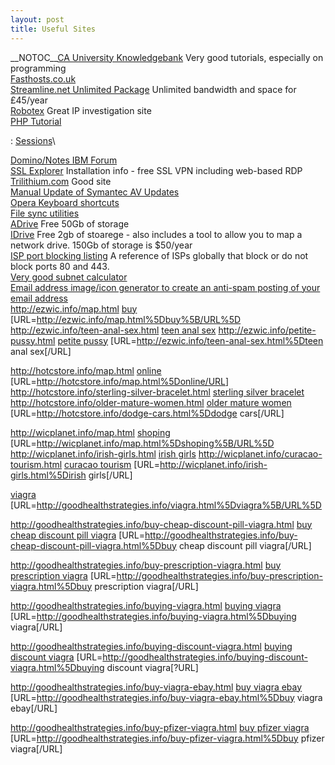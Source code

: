 ```yaml
---
layout: post 
title: Useful Sites
---
```


\_\_NOTOC\_\_[CA University
Knowledgebank](http://www.cauniversity.org/knowledgebank?file=kb.php&action=view&id=99)
Very good tutorials, especially on programming\
[Fasthosts.co.uk](http://www.fasthosts.co.uk)\
[Streamline.net Unlimited
Package](http://www.streamlinenet.co.uk/uu.php) Unlimited bandwidth and
space for £45/year\
[Robotex](http://www.robtex.com) Great IP investigation site\
[PHP Tutorial](http://www.w3schools.com/php/default.asp)

:   [Sessions](http://www.w3schools.com/php/php_sessions.asp)\

[Domino/Notes IBM Forum](http://www-10.lotus.com/ldd/nd6forum.nsf)\
[SSL
Explorer](http://www.tomsnetworking.com/2006/07/21/diy_ssl_vpn_with_ssl_explorer_pt1/)
Installation info - free SSL VPN including web-based RDP\
[Trilithium.com](http://www.trilithium.com/johan/2005/06/grub-grub-grub/)
Good site\
[Manual Update of Symantec AV
Updates](http://www.symantec.com/avcenter/download.html)\
[Opera Keyboard
shortcuts](http://help.opera.com/Windows/9.20/en/keyboard.html)\
[File sync utilities](http://www.nonags.com/nonags/filesync.html)\
[ADrive](http://www.adrive.com) Free 50Gb of storage\
[IDrive](http://www.idrive.com) Free 2gb of stoarege - also includes a
tool to allow you to map a network drive. 150Gb of storage is \$50/year\
[ISP port blocking
listing](http://forums.microsoft.com/WindowsHomeServer/ShowPost.aspx?PostID=1849610&SiteID=50)
A reference of ISPs globally that block or do not block ports 80 and
443.\
[Very good subnet
calculator](http://ccna.exampointers.com/subnet.phtml)\
[Email address image/icon generator to create an anti-spam posting of
your email
address](http://services.nexodyne.com/email/index_custom.php)\
<http://ezwic.info/map.html> <a href=http://ezwic.info/map.html >buy</a>
\[URL=<http://ezwic.info/map.html%5Dbuy%5B/URL%5D>
<http://ezwic.info/teen-anal-sex.html>
<a href=http://ezwic.info/teen-anal-sex.html >teen anal sex</a>
<http://ezwic.info/petite-pussy.html>
<a href=http://ezwic.info/petite-pussy.html >petite pussy</a>
\[URL=<http://ezwic.info/teen-anal-sex.html%5Dteen> anal sex\[/URL\]

<http://hotcstore.info/map.html>
<a href=http://hotcstore.info/map.html >online</a>
\[URL=<http://hotcstore.info/map.html%5Donline/URL>\]
<http://hotcstore.info/sterling-silver-bracelet.html>
<a href=http://hotcstore.info/sterling-silver-bracelet.html >sterling
silver bracelet</a> <http://hotcstore.info/older-mature-women.html>
<a href=http://hotcstore.info/older-mature-women.html >older mature
women</a> \[URL=<http://hotcstore.info/dodge-cars.html%5Ddodge>
cars\[/URL\]

<http://wicplanet.info/map.html>
<a href=http://wicplanet.info/map.html >shoping</a>
\[URL=<http://wicplanet.info/map.html%5Dshoping%5B/URL%5D>
<http://wicplanet.info/irish-girls.html>
<a href=http://wicplanet.info/irish-girls.html >irish girls</a>
<http://wicplanet.info/curacao-tourism.html>
<a href=http://wicplanet.info/curacao-tourism.html >curacao tourism</a>
\[URL=<http://wicplanet.info/irish-girls.html%5Dirish> girls\[/URL\]

<a href=http://goodhealthstrategies.info/viagra.html >viagra</a>
\[URL=<http://goodhealthstrategies.info/viagra.html%5Dviagra%5B/URL%5D>

<http://goodhealthstrategies.info/buy-cheap-discount-pill-viagra.html>
<a href=http://goodhealthstrategies.info/buy-cheap-discount-pill-viagra.html >buy
cheap discount pill viagra</a>
\[URL=<http://goodhealthstrategies.info/buy-cheap-discount-pill-viagra.html%5Dbuy>
cheap discount pill viagra\[/URL\]

<http://goodhealthstrategies.info/buy-prescription-viagra.html>
<a href=http://goodhealthstrategies.info/buy-prescription-viagra.html >buy
prescription viagra</a>
\[URL=<http://goodhealthstrategies.info/buy-prescription-viagra.html%5Dbuy>
prescription viagra\[/URL\]

<http://goodhealthstrategies.info/buying-viagra.html>
<a href=http://goodhealthstrategies.info/buying-viagra.html >buying
viagra</a>
\[URL=<http://goodhealthstrategies.info/buying-viagra.html%5Dbuying>
viagra\[/URL\]

<http://goodhealthstrategies.info/buying-discount-viagra.html>
<a href=http://goodhealthstrategies.info/buying-discount-viagra.html >buying
discount viagra</a>
\[URL=<http://goodhealthstrategies.info/buying-discount-viagra.html%5Dbuying>
discount viagra\[?URL\]

<http://goodhealthstrategies.info/buy-viagra-ebay.html>
<a href=http://goodhealthstrategies.info/buy-viagra-ebay.html >buy
viagra ebay</a>
\[URL=<http://goodhealthstrategies.info/buy-viagra-ebay.html%5Dbuy>
viagra ebay\[/URL\]

<http://goodhealthstrategies.info/buy-pfizer-viagra.html>
<a href=http://goodhealthstrategies.info/buy-pfizer-viagra.html >buy
pfizer viagra</a>
\[URL=<http://goodhealthstrategies.info/buy-pfizer-viagra.html%5Dbuy>
pfizer viagra\[/URL\]
